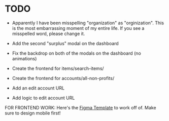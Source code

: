 # TODO

- Apparently I have been misspelling "organization" as "orginization". This is the most embarrassing moment of my entire life. If you see a misspelled word, please change it.

- Add the second "surplus" modal on the dashboard

- Fix the backdrop on both of the modals on the dashboard (no animations)

- Create the frontend for items/search-items/

- Create the frontend for accounts/all-non-profits/

- Add an edit account URL

- Add logic to edit account URL

FOR FRONTEND WORK: Here's the [Figma Template](https://www.figma.com/file/pKaku2N7xVPbCGQb1p6LIJ/NPL?type=design&node-id=0-1&mode=design&t=mc7YWpRIbtvPRkHG-11) to work off of. Make sure to design mobile first!

